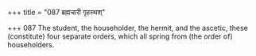 +++
title = "087 ब्रह्मचारी गृहस्थश्"

+++
087	The student, the householder, the hermit, and the ascetic, these (constitute) four separate orders, which all spring from (the order of) householders.